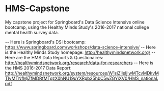 # HMS-Capstone
My capstone project for Springboard's Data Science Intensive online bootcamp, using the Healthy Minds Study's 2016-2017 national college mental health survey data.

-- Here is Springboard's DSI bootcamp: https://www.springboard.com/workshops/data-science-intensive/
-- Here is the Healthy Minds Study homepage: http://healthymindsnetwork.org/
-- Here are the HMS Data Reports & Questionaires: http://healthymindsnetwork.org/research/data-for-researchers
-- Here is the HMS 2016-2017 Data Report: http://healthymindsnetwork.org/system/resources/W1siZiIsIjIwMTcvMDkvMTIvMTNfMjZfMDRfMTgzX0hNU19uYXRpb25hbC5wZGYiXV0/HMS_national.pdf
